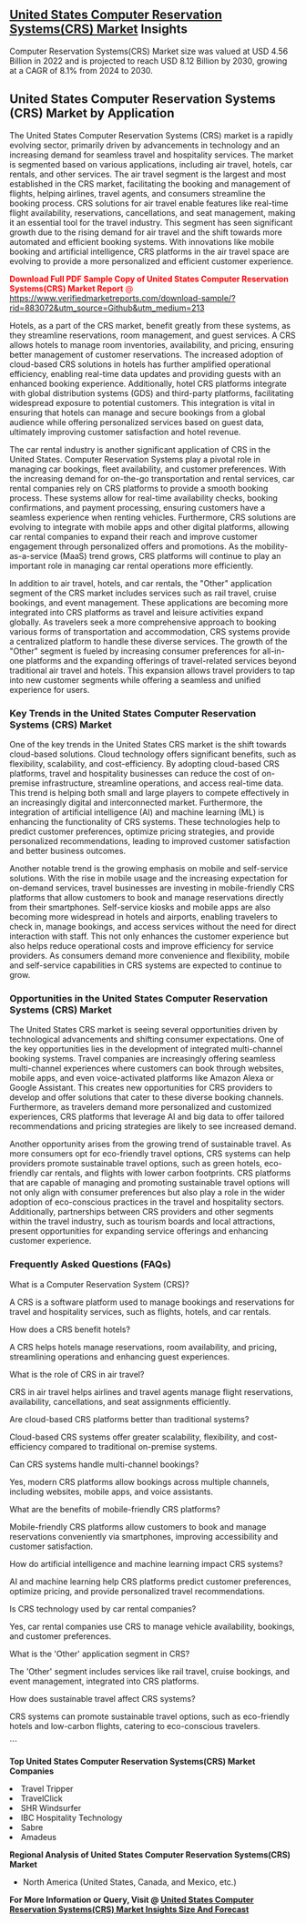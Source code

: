 <h2><a href="https://www.verifiedmarketreports.com/download-sample/?rid=883072&amp;utm_source=Github&amp;utm_medium=213" target="_blank">United States Computer Reservation Systems(CRS) Market</a> Insights</h2><p>Computer Reservation Systems(CRS) Market size was valued at USD 4.56 Billion in 2022 and is projected to reach USD 8.12 Billion by 2030, growing at a CAGR of 8.1% from 2024 to 2030.</p><p><h2>United States Computer Reservation Systems (CRS) Market by Application</h2><p>The United States Computer Reservation Systems (CRS) market is a rapidly evolving sector, primarily driven by advancements in technology and an increasing demand for seamless travel and hospitality services. The market is segmented based on various applications, including air travel, hotels, car rentals, and other services. The air travel segment is the largest and most established in the CRS market, facilitating the booking and management of flights, helping airlines, travel agents, and consumers streamline the booking process. CRS solutions for air travel enable features like real-time flight availability, reservations, cancellations, and seat management, making it an essential tool for the travel industry. This segment has seen significant growth due to the rising demand for air travel and the shift towards more automated and efficient booking systems. With innovations like mobile booking and artificial intelligence, CRS platforms in the air travel space are evolving to provide a more personalized and efficient customer experience.</p><p><p><span class=""><span style="color: #ff0000;"><strong>Download Full PDF Sample Copy of United States Computer Reservation Systems(CRS) Market Report</strong> @ </span><a href="https://www.verifiedmarketreports.com/download-sample/?rid=883072&amp;utm_source=Github&amp;utm_medium=213" target="_blank">https://www.verifiedmarketreports.com/download-sample/?rid=883072&amp;utm_source=Github&amp;utm_medium=213</a></span></p></p><p>Hotels, as a part of the CRS market, benefit greatly from these systems, as they streamline reservations, room management, and guest services. A CRS allows hotels to manage room inventories, availability, and pricing, ensuring better management of customer reservations. The increased adoption of cloud-based CRS solutions in hotels has further amplified operational efficiency, enabling real-time data updates and providing guests with an enhanced booking experience. Additionally, hotel CRS platforms integrate with global distribution systems (GDS) and third-party platforms, facilitating widespread exposure to potential customers. This integration is vital in ensuring that hotels can manage and secure bookings from a global audience while offering personalized services based on guest data, ultimately improving customer satisfaction and hotel revenue.</p><p>The car rental industry is another significant application of CRS in the United States. Computer Reservation Systems play a pivotal role in managing car bookings, fleet availability, and customer preferences. With the increasing demand for on-the-go transportation and rental services, car rental companies rely on CRS platforms to provide a smooth booking process. These systems allow for real-time availability checks, booking confirmations, and payment processing, ensuring customers have a seamless experience when renting vehicles. Furthermore, CRS solutions are evolving to integrate with mobile apps and other digital platforms, allowing car rental companies to expand their reach and improve customer engagement through personalized offers and promotions. As the mobility-as-a-service (MaaS) trend grows, CRS platforms will continue to play an important role in managing car rental operations more efficiently.</p><p>In addition to air travel, hotels, and car rentals, the "Other" application segment of the CRS market includes services such as rail travel, cruise bookings, and event management. These applications are becoming more integrated into CRS platforms as travel and leisure activities expand globally. As travelers seek a more comprehensive approach to booking various forms of transportation and accommodation, CRS systems provide a centralized platform to handle these diverse services. The growth of the "Other" segment is fueled by increasing consumer preferences for all-in-one platforms and the expanding offerings of travel-related services beyond traditional air travel and hotels. This expansion allows travel providers to tap into new customer segments while offering a seamless and unified experience for users.</p><h3>Key Trends in the United States Computer Reservation Systems (CRS) Market</h3><p>One of the key trends in the United States CRS market is the shift towards cloud-based solutions. Cloud technology offers significant benefits, such as flexibility, scalability, and cost-efficiency. By adopting cloud-based CRS platforms, travel and hospitality businesses can reduce the cost of on-premise infrastructure, streamline operations, and access real-time data. This trend is helping both small and large players to compete effectively in an increasingly digital and interconnected market. Furthermore, the integration of artificial intelligence (AI) and machine learning (ML) is enhancing the functionality of CRS systems. These technologies help to predict customer preferences, optimize pricing strategies, and provide personalized recommendations, leading to improved customer satisfaction and better business outcomes.</p><p>Another notable trend is the growing emphasis on mobile and self-service solutions. With the rise in mobile usage and the increasing expectation for on-demand services, travel businesses are investing in mobile-friendly CRS platforms that allow customers to book and manage reservations directly from their smartphones. Self-service kiosks and mobile apps are also becoming more widespread in hotels and airports, enabling travelers to check in, manage bookings, and access services without the need for direct interaction with staff. This not only enhances the customer experience but also helps reduce operational costs and improve efficiency for service providers. As consumers demand more convenience and flexibility, mobile and self-service capabilities in CRS systems are expected to continue to grow.</p><h3>Opportunities in the United States Computer Reservation Systems (CRS) Market</h3><p>The United States CRS market is seeing several opportunities driven by technological advancements and shifting consumer expectations. One of the key opportunities lies in the development of integrated multi-channel booking systems. Travel companies are increasingly offering seamless multi-channel experiences where customers can book through websites, mobile apps, and even voice-activated platforms like Amazon Alexa or Google Assistant. This creates new opportunities for CRS providers to develop and offer solutions that cater to these diverse booking channels. Furthermore, as travelers demand more personalized and customized experiences, CRS platforms that leverage AI and big data to offer tailored recommendations and pricing strategies are likely to see increased demand.</p><p>Another opportunity arises from the growing trend of sustainable travel. As more consumers opt for eco-friendly travel options, CRS systems can help providers promote sustainable travel options, such as green hotels, eco-friendly car rentals, and flights with lower carbon footprints. CRS platforms that are capable of managing and promoting sustainable travel options will not only align with consumer preferences but also play a role in the wider adoption of eco-conscious practices in the travel and hospitality sectors. Additionally, partnerships between CRS providers and other segments within the travel industry, such as tourism boards and local attractions, present opportunities for expanding service offerings and enhancing customer experience.</p><h3>Frequently Asked Questions (FAQs)</h3><p>What is a Computer Reservation System (CRS)?</p><p>A CRS is a software platform used to manage bookings and reservations for travel and hospitality services, such as flights, hotels, and car rentals.</p><p>How does a CRS benefit hotels?</p><p>A CRS helps hotels manage reservations, room availability, and pricing, streamlining operations and enhancing guest experiences.</p><p>What is the role of CRS in air travel?</p><p>CRS in air travel helps airlines and travel agents manage flight reservations, availability, cancellations, and seat assignments efficiently.</p><p>Are cloud-based CRS platforms better than traditional systems?</p><p>Cloud-based CRS systems offer greater scalability, flexibility, and cost-efficiency compared to traditional on-premise systems.</p><p>Can CRS systems handle multi-channel bookings?</p><p>Yes, modern CRS platforms allow bookings across multiple channels, including websites, mobile apps, and voice assistants.</p><p>What are the benefits of mobile-friendly CRS platforms?</p><p>Mobile-friendly CRS platforms allow customers to book and manage reservations conveniently via smartphones, improving accessibility and customer satisfaction.</p><p>How do artificial intelligence and machine learning impact CRS systems?</p><p>AI and machine learning help CRS platforms predict customer preferences, optimize pricing, and provide personalized travel recommendations.</p><p>Is CRS technology used by car rental companies?</p><p>Yes, car rental companies use CRS to manage vehicle availability, bookings, and customer preferences.</p><p>What is the 'Other' application segment in CRS?</p><p>The 'Other' segment includes services like rail travel, cruise bookings, and event management, integrated into CRS platforms.</p><p>How does sustainable travel affect CRS systems?</p><p>CRS systems can promote sustainable travel options, such as eco-friendly hotels and low-carbon flights, catering to eco-conscious travelers.</p>```</p><p><strong>Top United States Computer Reservation Systems(CRS) Market Companies</strong></p><div data-test-id=""><p><li>Travel Tripper</li><li> TravelClick</li><li> SHR Windsurfer</li><li> IBC Hospitality Technology</li><li> Sabre</li><li> Amadeus</li></p><div><strong>Regional Analysis of&nbsp;United States Computer Reservation Systems(CRS) Market</strong></div><ul><li dir="ltr"><p dir="ltr">North America&nbsp;(United States, Canada, and Mexico, etc.)</p></li></ul><p><strong>For More Information or Query, Visit @&nbsp;</strong><strong><a href="https://www.verifiedmarketreports.com/product/computer-reservation-systems-crs-market/?utm_source=Github&amp;utm_medium=213" target="_blank">United States Computer Reservation Systems(CRS) Market Insights Size And Forecast</a></strong></p></div>

